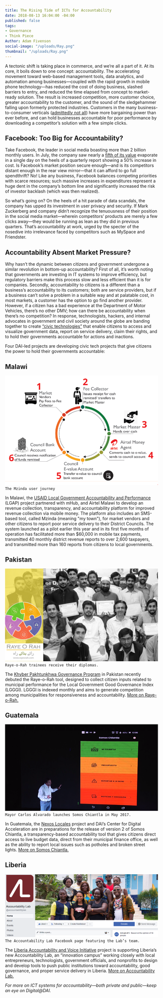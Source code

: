 ```yaml
---
title: The Rising Tide of ICTs for Accountability
date: 2018-08-13 16:04:00 -04:00
published: false
tags:
- Governance
- Think Piece
Author: Adam Fivenson
social-image: "/uploads/Ray.png"
thumbnail: "/uploads/Ray.png"
---
```


A tectonic shift is taking place in commerce, and we’re all a part of it. At its core, it boils down to one concept: accountability. The accelerating movement toward web-based management tools, data analytics, and automation among businesses—coupled with the rapid growth in mobile phone technology—has reduced the cost of doing business, slashed barriers to entry, and reduced the time elapsed from concept to market-ready solution. The result is increased competition, more customer choice, greater accountability to the customer, and the sound of the sledgehammer falling upon formerly protected industries. Customers in the many business-to-consumer verticals ([admittedly not all](https://www.washingtonpost.com/news/theworldpost/wp/2018/08/13/middle-class/?hpid=hp_no-name_opinion-card-f-2%3Ahomepage%2Fstory)) have more bargaining power than ever before, and can hold businesses accountable for poor performance by downloading a competitor’s solution with a few simple clicks.

<!--more-->

## Facebook: Too Big for Accountability?

Take Facebook, the leader in social media boasting more than 2 billion monthly users. In July, the company saw nearly a [fifth of its value](https://www.msn.com/en-us/money/topstocks/why-facebook-inc-stock-dropped-112percent-in-july/ar-BBLHLym) evaporate in a single day on the heels of a quarterly report showing a 50% increase in cost. Is Facebook’s market position secure enough—and is its competitors distant enough in the rear view mirror—that it can afford to go full spendthrift? No! Like any business, Facebook balances competing priorities with scarce resources; such massive increases in expenditures represent a huge dent in the company’s bottom line and significantly increased the risk of investor backlash (which was then realized). 

So what’s going on? On the heels of a hit parade of data scandals, the company has upped its investment in user privacy and security. If Mark Zuckerberg and company didn’t recognize the tenuousness of their position in the social media market—wherein competitors’ products are merely a few clicks away—they would be running as lean as they did in previous quarters. That’s accountability at work, urged by the specter of the nosedive into irrelevance faced by competitors such as MySpace and Friendster.

## Accountability Absent Market Pressure?

Why hasn’t the dynamic between citizens and government undergone a similar revolution in bottom-up accountability? First of all, it’s worth noting that governments are investing in IT systems to improve efficiency, but regulatory barriers make this process slow and less efficient than it is for companies. Secondly, accountability to citizens is a different than a business’s accountability to its customers; both are service providers, but if a business can’t solve a problem in a suitable way and at palatable cost, in most markets, a customer has the option to go find another provider. However, if a citizen has a bad experience at the Department of Motor Vehicles, there’s no other DMV; how can there be accountability when there’s no competition? In response, technologists, hackers, and internal advocates in government and civil society around the globe are banding together to create [“civic technologies”](https://en.wikipedia.org/wiki/Civic_technology) that enable citizens to access and visualize government data, report on service delivery, claim their rights, and to hold their governments accountable for actions and inactions. 

Four DAI-led projects are developing civic tech projects that give citizens the power to hold their governments accountable:

## Malawi 
![LGAP graphic.PNG](/uploads/LGAP%20graphic.PNG)
`The Mzinda user journey`

In Malawi, the [USAID Local Government Accountability and Performance](https://www.dai.com/our-work/projects/malawi-local-government-accountability-and-performance-lgap) (LGAP) project partnered with mHub, and Airtel Malawi to develop an revenue collection, transparency, and accountability platform for improved revenue collection via mobile money. The platform also includes an SMS-based tool, called Mzinda (meaning "my town"), for market vendors and other citizens to report poor service delivery to their District Councils. The system launched as a pilot earlier this year and in its first five months of operation has facilitated more than $60,000 in mobile tax payments, transmitted 40 monthly district revenue reports to over 2,600 taxpayers, and transmitted more than 160 reports from citizens to local governments. 

## Pakistan 
![RR.PNG](/uploads/RR.PNG)
`Raye-o-Rah trainees receive their diplomas.`

The [Khyber Pakhtunkhwa Governance Program](https://www.dai.com/our-work/projects/pakistan-khyber-pakhtunkhwa-governance-program-kpg) in Pakistan recently debuted the Raye-o-Rah tool, designed to collect citizen inputs related to municipal performance for the Local Government Good Governance Index (LGGGI). LGGGI is indexed monthly and aims to generate competition among municipalities for responsiveness and accountability. [More on Raye-o-Rah.](www.rayeorah.comz) 

## Guatemala 
![main menu.png](/uploads/main%20menu.png)
`Mayor Carlos Alvarado launches Somos Chiantla in May 2017.`

In Guatemala, the [Nexos Locales](https://www.dai.com/our-work/projects/guatemala-nexos-locales) project and DAI’s Center for Digital Acceleration are in preparations for the release of version 2 of Somos Chiantla, a transparency-based accountability tool that gives citizens direct access to live budget data, direct from their municipal finance office, as well as the ability to report local issues such as potholes and broken street lights. [More on Somos Chiantla.]( https://dai-global-digital.com/forking-with-design-thinking-in-guatemala.html)

## Liberia
![AL.PNG](/uploads/AL.PNG)
`The Accountability Lab Facebook page featuring the Lab’s team.`

The [Liberia Accountability and Voice Initiative](https://www.dai.com/our-work/projects/liberia-accountability-and-voice-initiative-lavi) project is supporting Liberia’s new Accountability Lab, an “innovation campus” working closely with local entrepreneurs, technologists, government officials, and nonprofits to design and develop tools to push public institutions toward accountability, good governance, and proper service delivery in Liberia. [More on Accountability Lab.](https://www.facebook.com/accountabilitylab) 

*For more on ICT systems for accountability—both private and public—keep an eye on Digital@DAI.*